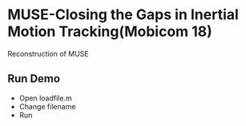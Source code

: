 # MUSE-Closing the Gaps in Inertial Motion Tracking(Mobicom 18)
Reconstruction of MUSE

## Run Demo
- Open loadfile.m
- Change filename
- Run
